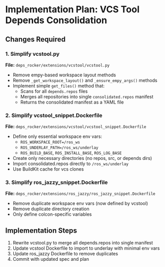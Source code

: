 # Implementation Plan: VCS Tool Depends Consolidation

## Changes Required

### 1. Simplify vcstool.py
**File:** `deps_rocker/extensions/vcstool/vcstool.py`

- Remove empy-based workspace layout methods
- Remove `_get_workspace_layout()` and `_ensure_empy_args()` methods
- Implement simple `get_files()` method that:
  - Scans for all `depends.repos` files
  - Merges all repositories into single `consolidated.repos` manifest
  - Returns the consolidated manifest as a YAML file

### 2. Simplify vcstool_snippet.Dockerfile
**File:** `deps_rocker/extensions/vcstool/vcstool_snippet.Dockerfile`

- Define only essential workspace env vars:
  - `ROS_WORKSPACE_ROOT=/ros_ws`
  - `ROS_UNDERLAY_PATH=/ros_ws/underlay`
  - `ROS_BUILD_BASE`, `ROS_INSTALL_BASE`, `ROS_LOG_BASE`
- Create only necessary directories (no repos, src, or depends dirs)
- Import consolidated.repos directly to `/ros_ws/underlay`
- Use BuildKit cache for vcs clones

### 3. Simplify ros_jazzy_snippet.Dockerfile
**File:** `deps_rocker/extensions/ros_jazzy/ros_jazzy_snippet.Dockerfile`

- Remove duplicate workspace env vars (now defined by vcstool)
- Remove duplicate directory creation
- Only define colcon-specific variables

## Implementation Steps

1. Rewrite vcstool.py to merge all depends.repos into single manifest
2. Update vcstool Dockerfile to import to underlay with minimal env vars
3. Update ros_jazzy Dockerfile to remove duplicates
4. Commit with updated spec and plan
